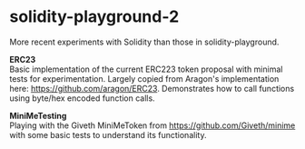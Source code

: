 # solidity-playground-2
More recent experiments with Solidity than those in solidity-playground.

<b>ERC23</b><br/>
Basic implementation of the current ERC223 token proposal with minimal tests for experimentation. Largely copied from Aragon's implementation here: https://github.com/aragon/ERC23. Demonstrates how to call functions using byte/hex encoded function calls.

<b>MiniMeTesting</b><br/>
Playing with the Giveth MiniMeToken from https://github.com/Giveth/minime with some basic tests to understand its functionality.
